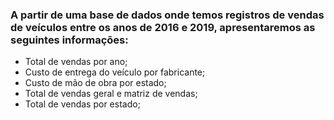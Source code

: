 ### A partir de uma base de dados onde temos registros de vendas de veículos entre os anos de 2016 e 2019, apresentaremos as seguintes informações:

+ Total de vendas por ano;
+ Custo de entrega do veículo por fabricante;
+ Custo de mão de obra por estado;
+ Total de vendas geral e matriz de vendas;
+ Total de vendas por estado;

